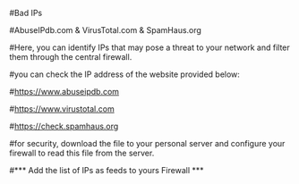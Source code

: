 #Bad IPs

#AbuseIPdb.com & VirusTotal.com & SpamHaus.org

#Here, you can identify IPs that may pose a threat to your network and filter them through the central firewall.


#you can check the IP address of the website provided below:

#https://www.abuseipdb.com

#https://www.virustotal.com

#https://check.spamhaus.org



#for security, download the file to your personal server and configure your firewall to read this file from the server.

#*** Add the list of IPs as feeds to yours Firewall *** 
